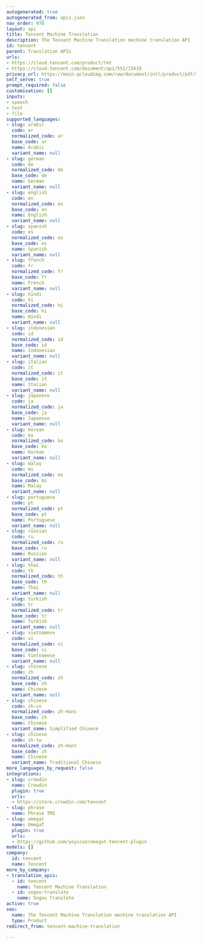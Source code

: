```yaml
---
autogenerated: true
autogenerated_from: apis.json
nav_order: 978
layout: api
title: Tencent Machine Translation
description: The Tencent Machine Translation machine translation API
id: tencent
parent: Translation APIs
urls:
- https://cloud.tencent.com/product/tmt
- https://cloud.tencent.com/document/api/551/15619
privacy_url: https://main.qcloudimg.com/raw/document/intl/product/pdf/tencent-cloud_1161_51199_en.pdf
self_serve: true
prompt_required: false
customisation: []
inputs:
- speech
- text
- file
supported_languages:
- slug: arabic
  code: ar
  normalized_code: ar
  base_code: ar
  name: Arabic
  variant_name: null
- slug: german
  code: de
  normalized_code: de
  base_code: de
  name: German
  variant_name: null
- slug: english
  code: en
  normalized_code: en
  base_code: en
  name: English
  variant_name: null
- slug: spanish
  code: es
  normalized_code: es
  base_code: es
  name: Spanish
  variant_name: null
- slug: french
  code: fr
  normalized_code: fr
  base_code: fr
  name: French
  variant_name: null
- slug: hindi
  code: hi
  normalized_code: hi
  base_code: hi
  name: Hindi
  variant_name: null
- slug: indonesian
  code: id
  normalized_code: id
  base_code: id
  name: Indonesian
  variant_name: null
- slug: italian
  code: it
  normalized_code: it
  base_code: it
  name: Italian
  variant_name: null
- slug: japanese
  code: ja
  normalized_code: ja
  base_code: ja
  name: Japanese
  variant_name: null
- slug: korean
  code: ko
  normalized_code: ko
  base_code: ko
  name: Korean
  variant_name: null
- slug: malay
  code: ms
  normalized_code: ms
  base_code: ms
  name: Malay
  variant_name: null
- slug: portuguese
  code: pt
  normalized_code: pt
  base_code: pt
  name: Portuguese
  variant_name: null
- slug: russian
  code: ru
  normalized_code: ru
  base_code: ru
  name: Russian
  variant_name: null
- slug: thai
  code: th
  normalized_code: th
  base_code: th
  name: Thai
  variant_name: null
- slug: turkish
  code: tr
  normalized_code: tr
  base_code: tr
  name: Turkish
  variant_name: null
- slug: vietnamese
  code: vi
  normalized_code: vi
  base_code: vi
  name: Vietnamese
  variant_name: null
- slug: chinese
  code: zh
  normalized_code: zh
  base_code: zh
  name: Chinese
  variant_name: null
- slug: chinese
  code: zh-cn
  normalized_code: zh-Hans
  base_code: zh
  name: Chinese
  variant_name: Simplified Chinese
- slug: chinese
  code: zh-tw
  normalized_code: zh-Hant
  base_code: zh
  name: Chinese
  variant_name: Traditional Chinese
more_languages_by_request: false
integrations:
- slug: crowdin
  name: Crowdin
  plugin: true
  urls:
  - https://store.crowdin.com/tencent
- slug: phrase
  name: Phrase TMS
- slug: omegat
  name: OmegaT
  plugin: true
  urls:
  - https://github.com/yoyicue/omegat-tencent-plugin
models: []
company:
  id: tencent
  name: Tencent
more_by_company:
- translation_apis:
  - id: tencent
    name: Tencent Machine Translation
  - id: sogou-translate
    name: Sogou Translate
active: true
seo:
  name: The Tencent Machine Translation machine translation API
  type: Product
redirect_from: tencent-machine-translation

---
```


